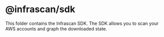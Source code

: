 # @infrascan/sdk

This folder contains the Infrascan SDK. The SDK allows you to scan your AWS accounts and graph the downloaded state.

